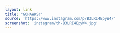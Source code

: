 ```yaml
---
layout: link
title: "GOHAWKS!"
source: 'https://www.instagram.com/p/B3LRI4EpyW4/'
screenshot: 'instagram/th-B3LRI4EpyW4.jpg'
---
```


